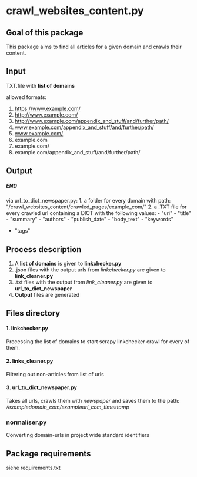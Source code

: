 # crawl_websites_content.py


## Goal of this package

This package aims to find all articles for a given domain and crawls their content.


## Input

TXT.file with **list of domains**

allowed formats:

1. https://www.example.com/
2. http://www.example.com/
3. http://www.example.com/appendix_and_stuff/and/further/path/
4. www.example.com/appendix_and_stuff/and/further/path/
5. www.example.com/
6. example.com
6. example.com/
7. example.com/appendix_and_stuff/and/further/path/


## Output

##### END

via url_to_dict_newspaper.py:
    1. a folder for every domain with path: "/crawl_websites_content/crawled_pages/example_com/"
    2. a .TXT file for every crawled url containing a DICT with the following values:
      - "uri"
      - "title"
      - "summary"
      - "authors"
      - "publish_date"
      - "body_text"
      - "keywords"
  - "tags"

 ## Process description

 1. A **list of domains** is given to **linkchecker.py**
 2. .json files with the output urls from *linkchecker.py* are given to **link_cleaner.py**
 3. .txt files with the output from  *link_cleaner.py* are given to **url_to_dict_newspaper**
 4. **Output** files are generated


## Files directory

#### 1. linkchecker.py
Processing the list of domains to start scrapy linkchecker crawl for every of them.

#### 2. links_cleaner.py 
Filtering out non-articles from list of urls

#### 3. url_to_dict_newspaper.py
Takes all urls, crawls them with *newspaper* and saves them to the path: */exampledomain_com/exampleurl_com_timestamp*
 
### normaliser.py
Converting domain-urls in project wide standard identifiers

## Package requirements
siehe requirements.txt


